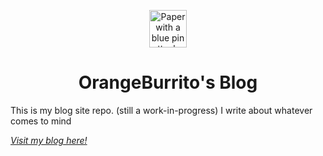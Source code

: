 <p align="center">
  <a href="orangeburrito.com/blog">
    <img alt="Paper with a blue pin attached to it" src="https://64.media.tumblr.com/361830e653b4ddcbf7b0a28c649a0a41/tumblr_pwtpbtqnKN1tsxrbyo1_400.png" width="60"/>
  </a>
</p>
<h1 align="center">
  OrangeBurrito's Blog
</h1>

This is my blog site repo. (still a work-in-progress)
I write about whatever comes to mind

[_Visit my blog here!_](orangeburrito.com/blog)